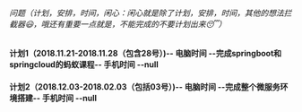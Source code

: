###### 问题（计划，安排，时间，闲心：闲心就是除了计划，安排，时间，其他的想法拦截器:smiley:，哦还有重要一点就是，不能完成的不要计划出来:sleeping:）
 #### 计划1（2018.11.21-2018.11.28（包含28号）)-- 电脑时间 --完成springboot和springcloud的蚂蚁课程-- 手机时间 --null
 #### 计划2（2018.12.03-2018.02.03（包括03号）)-- 电脑时间 --完成整个微服务环境搭建-- 手机时间 --null
 
